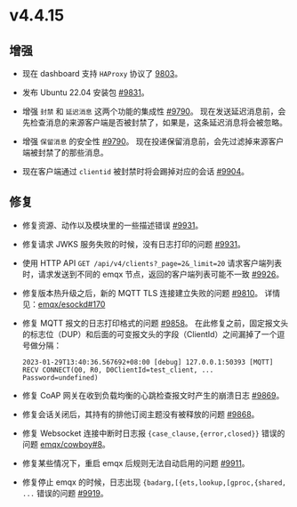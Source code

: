 # v4.4.15

## 增强

- 现在 dashboard 支持 `HAProxy` 协议了 [9803](https://github.com/emqx/emqx/pull/9803)。

- 发布 Ubuntu 22.04 安装包 [#9831](https://github.com/emqx/emqx/pull/9831)。

- 增强 `封禁` 和 `延迟消息` 这两个功能的集成性 [#9790](https://github.com/emqx/emqx/pull/9790)。
  现在发送延迟消息前，会先检查消息的来源客户端是否被封禁了，如果是，这条延迟消息将会被忽略。

- 增强 `保留消息` 的安全性 [#9790](https://github.com/emqx/emqx/pull/9790)。
  现在投递保留消息前，会先过滤掉来源客户端被封禁了的那些消息。

- 现在客户端通过 `clientid` 被封禁时将会踢掉对应的会话 [#9904](https://github.com/emqx/emqx/pull/9904)。

## 修复

- 修复资源、动作以及模块里的一些描述错误 [#9931](https://github.com/emqx/emqx/pull/9931)。

- 修复请求 JWKS 服务失败的时候，没有日志打印的问题 [#9931](https://github.com/emqx/emqx/pull/9931)。

- 使用 HTTP API `GET /api/v4/clients?_page=2&_limit=20` 请求客户端列表时，请求发送到不同的 emqx 节点，返回的客户端列表可能不一致 [#9926](https://github.com/emqx/emqx/pull/9926)。

- 修复版本热升级之后，新的 MQTT TLS 连接建立失败的问题 [#9810](https://github.com/emqx/emqx/pull/9810)。
  详情见：[emqx/esockd#170](https://github.com/emqx/esockd/pull/170)

- 修复 MQTT 报文的日志打印格式的问题 [#9858](https://github.com/emqx/emqx/pull/9858)。
  在此修复之前，固定报文头的标志位（DUP）和后面的可变报文头的字段（ClientId）之间漏掉了一个逗号做分隔：
  ```
  2023-01-29T13:40:36.567692+08:00 [debug] 127.0.0.1:50393 [MQTT] RECV CONNECT(Q0, R0, D0ClientId=test_client, ... Password=undefined)
  ```

- 修复 CoAP 网关在收到负载均衡的心跳检查报文时产生的崩溃日志 [#9869](https://github.com/emqx/emqx/pull/9869)。

- 修复会话关闭后，其持有的排他订阅主题没有被释放的问题 [#9868](https://github.com/emqx/emqx/pull/9868)。

- 修复 Websocket 连接中断时日志报 `{case_clause,{error,closed}}` 错误的问题 [emqx/cowboy#8](https://github.com/emqx/cowboy/pull/8)。

- 修复某些情况下，重启 emqx 后规则无法自动启用的问题 [#9911](https://github.com/emqx/emqx/pull/9911)。

- 修复停止 emqx 的时候，日志出现 `{badarg,[{ets,lookup,[gproc,{shared, ...` 错误的问题 [#9919](https://github.com/emqx/emqx/pull/9919)。
